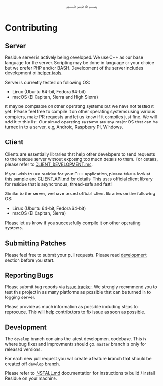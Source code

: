 <p align="center">
  ﷽
</p>

# Contributing

## Server
Residue server is actively being developed. We use C++ as our base language for the server. Scripting may be done in language or your choice but we prefer PHP and/or BASH. Development of the server includes development of [helper tools](/tools/).

Server is currently tested on following OS:

 * Linux (Ubuntu 64-bit, Fedora 64-bit)
 * macOS (El Capitan, Sierra and High Sierra)
 
It may be compilable on other operating systems but we have not tested it yet. Please feel free to compile it on other operating systems using various compilers, make PR requests and let us know if it compiles just fine. We will add it to this list. Our aimed operating systems are any major OS that can be turned in to a server, e.g, Android, Raspberry PI, Windows.

## Client
Clients are essentially libraries that help other developers to send requests to the residue server without exposing too much details to them. For details, please refer to [CLIENT_DEVELOPMENT.md](/docs/CLIENT_DEVELOPMENT.md).

If you wish to use residue for your C++ application, please take a look at [this sample](/samples/clients/c++) and [CLIENT_API.md](/docs/CLIENT_API.md) for details. This uses official client library for residue that is asyncronous, thread-safe and fast!

Similar to the server, we have tested official client libraries on the following OS:

 * Linux (Ubuntu 64-bit, Fedora 64-bit)
 * macOS (El Capitan, Sierra)
 
Please let us know if you successfully compile it on other operating systems.

## Submitting Patches 
Please feel free to submit your pull requests. Please read [development](#development) section before you start.

## Reporting Bugs
Please submit bug reports via [issue tracker](https://github.com/muflihun/residue/issues). We strongly recommend you to test this project in as many platforms as possible that can be turned in to logging server.

Please provide as much information as possible including steps to reproduce. This will help contributors to fix issue as soon as possible.

## Development
The `develop` branch contains the latest development codebase. This is where bug fixes and improvments should go. `master` branch is only for released versions.

For each new pull request you will create a feature branch that should be created off `develop` branch.

Please refer to [INSTALL.md](/docs/INSTALL.md) documentation for instructions to build / install Residue on your machine.
